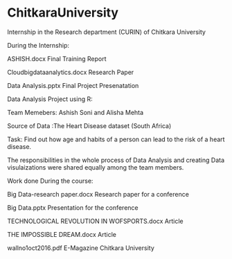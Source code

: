 # ChitkaraUniversity

Internship in the Research department (CURIN) of Chitkara University

During the Internship:

ASHISH.docx	                            	Final Training Report

Cloudbigdataanalytics.docx	            	Research Paper 

Data Analysis.pptx                      	Final Project Presenatation

Data Analysis Project using R:

Team Memebers: Ashish Soni and Alisha Mehta

Source of Data :The Heart Disease dataset (South Africa) 

Task: Find out how age and habits of a person can lead to the risk of a heart disease.

The responsibilities in the whole process of Data Analysis and creating Data visulaizations were shared equally among the team members. 









Work done During the course: 

Big Data-research paper.docx	                            Research paper for a conference 

Big Data.pptx	                                            Presentation for the conference

TECHNOLOGICAL REVOLUTION IN WOFSPORTS.docx	              Article 

THE IMPOSSIBLE DREAM.docx	                                Article 

wallno1oct2016.pdf	                                      E-Magazine Chitkara University
  
